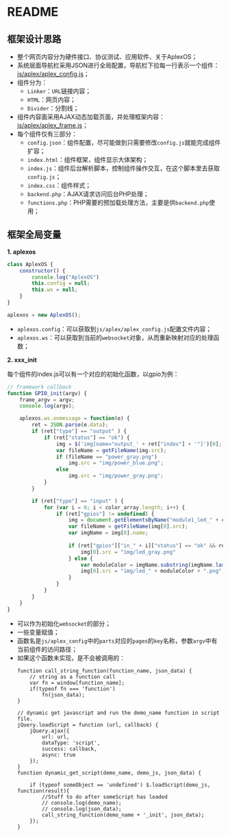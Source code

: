 # README

## 框架设计思路

* 整个网页内容分为硬件接口、协议测试、应用软件、关于AplexOS；
* 系统层面导航栏采用JSON进行全局配置，导航栏下拉每一行表示一个组件：[js/aplex/aplex_config.js](js/aplex/aplex_config.js)；
* 组件分为：
  * `Linker`：`URL`链接内容；
  * `HTML`：网页内容；
  * `Divider`：分割线；
* 组件内容面采用AJAX动态加载页面，并处理框架内容：[js/aplex/aplex_frame.js](js/aplex/aplex_frame.js)；
* 每个组件仅有三部分：
  * `config.json`：组件配置，尽可能做到只需要修改`config.js`就能完成组件扩容；
  * `index.html`：组件框架，组件显示大体架构；
  * `index.js`：组件后台解析脚本，控制组件操作交互，在这个脚本里去获取`config.js`；
  * `index.css`：组件样式；
  * `backend.php`：AJAX请求访问后台PHP处理；
  * `functions.php`：PHP需要的预加载处理方法，主要是供`backend.php`使用；

## 框架全局变量

**1. aplexos**

```Javascript
class AplexOS {
    constructor() {
        console.log("AplexOS")
        this.config = null;
        this.ws = null;
    }
}

aplexos = new AplexOS();
```

* `aplexos.config`：可以获取到`js/aplex/aplex_config.js`配置文件内容；
* `aplexos.ws`：可以获取到当前的`websocket`对象，从而重新映射对应的处理函数；


**2. xxx\_init**

每个组件的index.js可以有一个对应的初始化函数，以gpio为例：

```Javascript
// framework callback
function GPIO_init(argv) {
	frame_argv = argv;
	console.log(argv);

	aplexos.ws.onmessage = function(e) {
		ret = JSON.parse(e.data);
		if (ret["type"] == "output" ) {
			if (ret["status"] == "ok") {
				img = $('img[name="output_' + ret["index"] + '"]')[0];
				var fileName = getFileName(img.src);
				if (fileName == "power_gray.png")
					img.src = "img/power_blue.png";
				else
					img.src = "img/power_gray.png";
			}
		}

		if (ret["type"] == "input" ) {
			for (var i = 0; i < color_array.length; i++) {
				if (ret["gpios"] != undefined) {
					img = document.getElementsByName("module1_led_" + color_array[i]);
					var fileName = getFileName(img[0].src);
					var imgName = img[0].name;
				
					if (ret["gpios"]["in_" + i]["status"] == "ok" && ret["gpios"]["in_" + i]["value"] == "0") {
						img[0].src = "img/led_gray.png"
					} else {
						var moduleColor = imgName.substring(imgName.lastIndexOf("_") + 1);	
						img[0].src = "img/led_" + moduleColor + ".png";
					}
				}
			}
		}
	}
}
```

* 可以作为初始化`websocket`的部分；
* 一些变量赋值；
* 函数名是`js/aplex_config`中的`parts`对应的`pages`的`key`名称，参数`argv`中有当前组件的访问路径； 
* 如果这个函数未实现，是不会被调用的：
  ```
  function call_string_function(function_name, json_data) {
      // string as a function call
      var fn = window[function_name]; 
      if(typeof fn === 'function') 
          fn(json_data);
  }
  
  // dynamic get javascript and run the demo_name function in script file.
  jQuery.loadScript = function (url, callback) {
      jQuery.ajax({
          url: url,
          dataType: 'script',
          success: callback,
          async: true
      });
  }
  function dynamic_get_script(demo_name, demo_js, json_data) {
  
      if (typeof someObject == 'undefined') $.loadScript(demo_js, function(result){
          //Stuff to do after someScript has loaded
          // console.log(demo_name);
          // console.log(json_data);
          call_string_function(demo_name + '_init', json_data);
      });
  }
  ```
